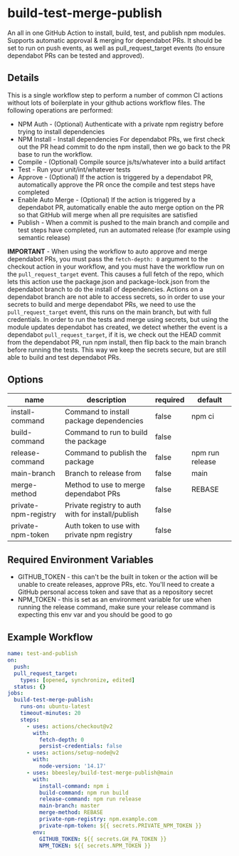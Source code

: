 # build-test-merge-publish

An all in one GitHub Action to install, build, test, and publish npm modules. Supports automatic approval & merging for dependabot PRs. It should be set to run on push events, as well as pull_request_target events (to ensure dependabot PRs can be tested and approved).

## Details

This is a single workflow step to perform a number of common CI actions without lots of boilerplate in your github actions workflow files. The following operations are performed:

* NPM Auth - (Optional) Authenticate with a private npm registry before trying to install dependencies
* NPM Install - Install dependencies
  For dependabot PRs, we first check out the PR head commit to do the npm install, then we go back to the PR base to run the workflow. 
* Compile - (Optional) Compile source js/ts/whatever into a build artifact
* Test - Run your unit/int/whatever tests
* Approve - (Optional) If the action is triggered by a dependabot PR, automatically approve the PR once the compile and test steps have completed
* Enable Auto Merge - (Optional) If the action is triggered by a dependabot PR, automatically enable the auto merge option on the PR so that GitHub will merge when all pre requisites are satisfied
* Publish - When a commit is pushed to the main branch and compile and test steps have completed, run an automated release (for example using semantic release)

**IMPORTANT** - When using the workflow to auto approve and merge dependabot PRs, you must pass the `fetch-depth: 0` argument to the checkout action in your workflow, and you must have the workflow run on the `pull_request_target` event. This causes a full fetch of the repo, which lets this action use the package.json and package-lock.json from the dependabot branch to do the install of dependencies. Actions on a dependabot branch are not able to access secrets, so in order to use your secrets to build and merge dependabot PRs, we need to use the `pull_request_target` event, this runs on the main branch, but with full credentials. In order to run the tests and merge using secrets, but using the module updates dependabot has created, we detect whether the event is a dependabot `pull_request_target`, if it is, we check out the HEAD commit from the dependabot PR, run npm install, then flip back to the main branch before running the tests. This way we keep the secrets secure, but are still able to build and test dependabot PRs.

## Options

| name                 | description                                       | required | default         |
|----------------------|---------------------------------------------------|----------|-----------------|
| install-command      | Command to install package dependencies           | false    | npm ci          |
| build-command        | Command to run to build the package               | false    |                 |
| release-command      | Command to publish the package                    | false    | npm run release |
| main-branch          | Branch to release from                            | false    | main            |
| merge-method         | Method to use to merge dependabot PRs             | false    | REBASE          |
| private-npm-registry | Private registry to auth with for install/publish | false    |                 |
| private-npm-token    | Auth token to use with private npm registry       | false    |                 |


## Required Environment Variables

* GITHUB_TOKEN - this can't be the built in token or the action will be unable to create releases, approve PRs, etc. You'll need to create a GitHub personal access token and save that as a repository secret
* NPM_TOKEN - this is set as an environment variable for use when running the release command, make sure your release command is expecting this env var and you should be good to go
  
## Example Workflow

```yaml
name: test-and-publish
on:
  push:
  pull_request_target:
    types: [opened, synchronize, edited]
  status: {}
jobs:
  build-test-merge-publish:
    runs-on: ubuntu-latest
    timeout-minutes: 20
    steps:
      - uses: actions/checkout@v2
        with:
          fetch-depth: 0
          persist-credentials: false
      - uses: actions/setup-node@v2
        with:
          node-version: '14.17'
      - uses: bbeesley/build-test-merge-publish@main
        with:
          install-command: npm i
          build-command: npm run build
          release-command: npm run release
          main-branch: master
          merge-method: REBASE
          private-npm-registry: npm.example.com
          private-npm-token: ${{ secrets.PRIVATE_NPM_TOKEN }}
        env:
          GITHUB_TOKEN: ${{ secrets.GH_PA_TOKEN }}
          NPM_TOKEN: ${{ secrets.NPM_TOKEN }}
```
